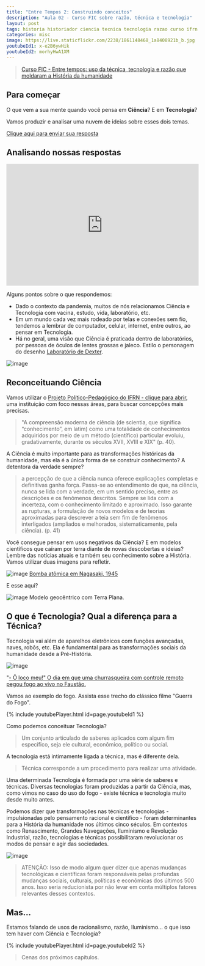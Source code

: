 ```yaml
---
title: "Entre Tempos 2: Construindo conceitos"
description: "Aula 02 - Curso FIC sobre razão, técnica e tecnologia"
layout: post
tags: historia historiador ciencia tecnica tecnologia razao curso ifrn history fic metodo cientifico ideia
categories: misc
image: https://live.staticflickr.com/2238/1861148468_1a8408921b_b.jpg
youtubeId1: x-e2B6ywHik
youtubeId2: morhyHwA1XM
---
```


> [Curso FIC - Entre tempos: uso da técnica, tecnologia e razão que moldaram a História da humanidade](https://0jonjo.github.io/_pages/entre-tempos/)

## Para começar

O que vem a sua mente quando você pensa em **Ciência**? E em **Tecnologia**?

Vamos produzir e analisar uma nuvem de ideias sobre esses dois temas.  

[Clique aqui para enviar sua resposta](https://www.menti.com/h9pdd12ffw)

## Analisando nossas respostas

<div style='position: relative; padding-bottom: 56.25%; padding-top: 35px; height: 0; overflow: hidden;'><iframe sandbox='allow-scripts allow-same-origin allow-presentation' allowfullscreen='true' allowtransparency='true' frameborder='0' height='315' src='https://www.mentimeter.com/embed/5a1f6c24d03530f97a0f25b2b6ff972e/341c4cee1316' style='position: absolute; top: 0; left: 0; width: 100%; height: 100%;' width='420'></iframe></div>

Alguns pontos sobre o que respondemos:
- Dado o contexto da pandemia, muitos de nós relacionamos Ciência e Tecnologia com vacina, estudo, vida, laboratório, etc.
- Em um mundo cada vez mais rodeado por telas e conexões sem fio, tendemos a lembrar de computador, celular, internet, entre outros, ao pensar em Tecnologia.
- Há no geral, uma visão que Ciência é praticada dentro de laboratórios, por pessoas de óculos de lentes grossas e jaleco. Estilo o personagem do desenho [Laboratório de Dexter](https://pt.wikipedia.org/wiki/Dexter%27s_Laboratory).

![image](https://i.pinimg.com/originals/54/a1/39/54a139feca94859581bf51ccb7ab319b.jpg)

## Reconceituando Ciência

Vamos utilizar o [Projeto Político-Pedagógico do IFRN - clique para abrir](https://portal.ifrn.edu.br/institucional/projeto-politico-pedagogico-1), uma instituição com foco nessas áreas, para buscar concepções mais precisas.

> "A compreensão moderna de ciência (de scientia, que significa “conhecimento”, em latim) como uma totalidade de conhecimentos adquiridos por meio de um método (científico) particular evoluiu, gradativamente, durante os séculos XVII, XVIII e XIX" (p. 40).

A Ciência é muito importante para as transformações históricas da humanidade, mas ela é a única forma de se construir conhecimento? A detentora da verdade sempre?

> a percepção de que a ciência nunca oferece explicações completas e
definitivas ganha força. Passa-se ao entendimento de que, na ciência, nunca se lida com a verdade, em um sentido preciso, entre as descrições e os fenômenos descritos. Sempre se lida com a incerteza, com o conhecimento limitado e aproximado. Isso garante as rupturas, a formulação de novos modelos e de teorias aproximadas para descrever a teia sem fim de fenômenos interligados (ampliados e melhorados, sistematicamente, pela ciência). (p. 41)

Você consegue pensar em usos negativos da Ciência? E em modelos científicos que caíram por terra diante de novas descobertas e ideias? Lembre das notícias atuais e também seu conhecimento sobre a História. Vamos utilizar duas imagens para refletir.

![image](https://live.staticflickr.com/2238/1861148468_1a8408921b_b.jpg)
[Bomba atômica em Nagasaki, 1945](https://wordpress.org/openverse/image/88761546-279f-4bc6-95b0-9ce7b201103a)

E esse aqui?

![image](https://external-content.duckduckgo.com/iu/?u=https%3A%2F%2F3.bp.blogspot.com%2F-Pw6ycCSsAbA%2FWXjhZpJ41xI%2FAAAAAAAAHKY%2FmMxSV3ObXH0LwW2GSyZEg1tZvZPkZbetQCLcBGAs%2Fs1600%2Fterra-plana-teoria.jpg&f=1&nofb=1)
Modelo geocêntrico com Terra Plana.

## O que é Tecnologia? Qual a diferença para a Técnica?

Tecnologia vai além de aparelhos eletrônicos com funções avançadas, naves, robôs, etc. Ela é fundamental para as transformações sociais da humanidade desde a Pré-História. 

![image](https://external-content.duckduckgo.com/iu/?u=https%3A%2F%2Fimg.quizur.com%2Ff%2Fimg5e15f485cf0640.84233017.jpeg%3FlastEdited%3D1578497184&f=1&nofb=1)

"[- Ô loco meu!" O dia em que uma churrasqueira com controle remoto pegou fogo ao vivo no Faustão.](https://www.youtube.com/watch?v=iEwfczXUc-A)

Vamos ao exemplo do fogo. Assista esse trecho do clássico filme "Guerra do Fogo".

{% include youtubePlayer.html id=page.youtubeId1 %}

Como podemos conceituar Tecnologia?
 
> Um conjunto articulado de saberes aplicados com algum fim específico, seja ele cultural, econômico, político ou social. 

A tecnologia está intimamente ligada a técnica, mas é diferente dela.

> Técnica corresponde a um procedimento para realizar uma atividade.

Uma determinada Tecnologia é formada por uma série de saberes e técnicas. Diversas tecnologias foram produzidas a partir da Ciência, mas, como vimos no caso do uso do fogo - existe técnica e tecnologia muito desde muito antes.

Podemos dizer que transformações nas técnicas e tecnologias - impulsionadas pelo pensamento racional e científico -  foram determinantes para a História da humanidade nos últimos cinco séculos. Em contextos como Renascimento, Grandes Navegações, Iluminismo e Revolução Industrial, razão, tecnologias e técnicas possibilitaram revolucionar os modos de pensar e agir das sociedades.

![image](https://www.meme-arsenal.com/memes/6cec25ddda4b0fd41a8c00b57113fdde.jpg)

> ATENÇÃO: Isso de modo algum quer dizer que apenas mudanças tecnológicas e científicas foram responsáveis pelas profundas mudanças sociais, culturais, políticas e econômicas dos últimos 500 anos. Isso seria reducionista por não levar em conta múltiplos fatores relevantes desses contextos.

## Mas...

Estamos falando de usos de racionalismo, razão, Iluminismo... o que isso tem haver com Ciência e Tecnologia?

{% include youtubePlayer.html id=page.youtubeId2 %}

> Cenas dos próximos capítulos.